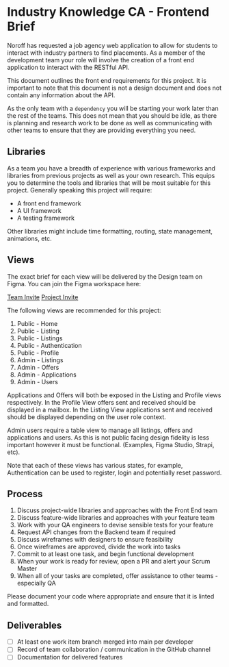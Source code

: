 # Industry Knowledge CA - Frontend Brief

Noroff has requested a job agency web application to allow for students to interact with industry partners to find placements. As a member of the development team your role will involve the creation of a front end application to interact with the RESTful API.

This document outlines the front end requirements for this project. It is important to note that this document is not a design document and does not contain any information about the API.

As the only team with a `dependency` you will be starting your work later than the rest of the teams. This does not mean that you should be idle, as there is planning and research work to be done as well as communicating with other teams to ensure that they are providing everything you need.

## Libraries

As a team you have a breadth of experience with various frameworks and libraries from previous projects as well as your own research. This equips you to determine the tools and libraries that will be most suitable for this project. Generally speaking this project will require:

- A front end framework
- A UI framework
- A testing framework

Other libraries might include time formatting, routing, state management, animations, etc.

## Views

The exact brief for each view will be delivered by the Design team on Figma. You can join the Figma workspace here: 

[Team Invite](https://www.figma.com/team_invite/redeem/rUtvliWUCyEWu1aFubq3hX)
[Project Invite](https://www.figma.com/files/project/78324144/agency.noroff.dev?fuid=1194169844201401532)

The following views are recommended for this project:

1. Public - Home
2. Public - Listing
3. Public - Listings
4. Public - Authentication
5. Public - Profile
6. Admin - Listings
7. Admin - Offers
8. Admin - Applications
9. Admin - Users

Applications and Offers will both be exposed in the Listing and Profile views respectively. In the Profile View offers sent and received should be displayed in a mailbox. In the Listing View applications sent and received should be displayed depending on the user role context.

Admin users require a table view to manage all listings, offers and applications and users. As this is not public facing design fidelity is less important however it must be functional. (Examples, Figma Studio, Strapi, etc).

Note that each of these views has various states, for example, Authentication can be used to register, login and potentially reset password.

## Process

1. Discuss project-wide libraries and approaches with the Front End team
2. Discuss feature-wide libraries and approaches with your feature team
3. Work with your QA engineers to devise sensible tests for your feature
4. Request API changes from the Backend team if required
5. Discuss wireframes with designers to ensure feasibility
6. Once wireframes are approved, divide the work into tasks
7. Commit to at least one task, and begin functional development
8. When your work is ready for review, open a PR and alert your Scrum Master
9. When all of your tasks are completed, offer assistance to other teams - especially QA

Please document your code where appropriate and ensure that it is linted and formatted.

## Deliverables

- [ ] At least one work item branch merged into main per developer
- [ ] Record of team collaboration / communication in the GitHub channel
- [ ] Documentation for delivered features